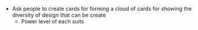 - Ask people to create cards for forming a cloud of cards for showing the diversity of design that can be create
	- Power level of each suits